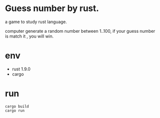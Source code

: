 # Guess number by rust.

a game to study rust language.

computer generate a random number between 1..100,
if your guess number is match it , you will win.

# env
- rust 1.9.0
- cargo

# run
```
cargo build
cargo run
```
